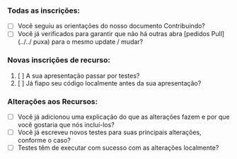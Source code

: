 ### Todas as inscrições:

* [ ] Você seguiu as orientações do nosso documento Contribuindo?
* [ ] Você já verificados para garantir que não há outras abra [pedidos Pull] (../../ puxa) para o mesmo update / mudar?

<!-- Você pode apagar todas as peças deste modelo não se aplica ao seu pedido Pull. -->

### Novas inscrições de recurso:

1. [ ] A sua apresentação passar por testes?
2. [ ] Já fiapo seu código localmente antes da sua apresentação?

### Alterações aos Recursos:

* [ ] Você já adicionou uma explicação do que as alterações fazem e por que você gostaria que nós incluí-los?
* [ ] Você já escreveu novos testes para suas principais alterações, conforme o caso?
* [ ] Testes têm de executar com sucesso com as alterações localmente?

